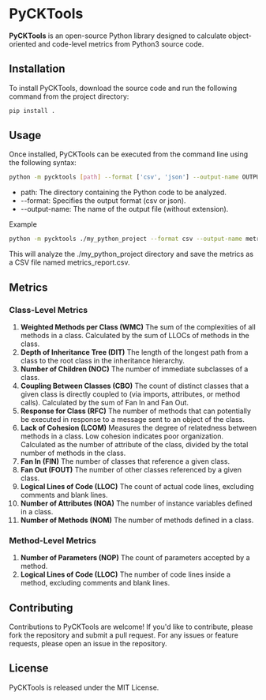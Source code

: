 # PyCKTools

**PyCKTools** is an open-source Python library designed to calculate object-oriented and code-level metrics from Python3 source code.  

## Installation

To install PyCKTools, download the source code and run the following command from the project directory:

```bash
pip install .
```

## Usage

Once installed, PyCKTools can be executed from the command line using the following syntax:

```bash
python -m pycktools [path] --format ['csv', 'json'] --output-name OUTPUT_FILE_NAME
```

- path: The directory containing the Python code to be analyzed.
- --format: Specifies the output format (csv or json).
- --output-name: The name of the output file (without extension).

Example

```bash
python -m pycktools ./my_python_project --format csv --output-name metrics_report
```

This will analyze the ./my_python_project directory and save the metrics as a CSV file named metrics_report.csv.

## Metrics

### Class-Level Metrics

1. **Weighted Methods per Class (WMC)**
The sum of the complexities of all methods in a class. Calculated by the sum of LLOCs of methods in the class.
1. **Depth of Inheritance Tree (DIT)**
The length of the longest path from a class to the root class in the inheritance hierarchy.
1. **Number of Children (NOC)**
The number of immediate subclasses of a class.
1. **Coupling Between Classes (CBO)**
The count of distinct classes that a given class is directly coupled to (via imports, attributes, or method calls). Calculated by the sum of Fan In and Fan Out.
1. **Response for Class (RFC)**
The number of methods that can potentially be executed in response to a message sent to an object of the class.
1. **Lack of Cohesion (LCOM)**
Measures the degree of relatedness between methods in a class. Low cohesion indicates poor organization. Calculated as the number of attribute of the class, divided by the total number of methods in the class.
1. **Fan In (FIN)**
The number of classes that reference a given class.
1. **Fan Out (FOUT)**
The number of other classes referenced by a given class.
1. **Logical Lines of Code (LLOC)**
The count of actual code lines, excluding comments and blank lines.
1. **Number of Attributes (NOA)**
The number of instance variables defined in a class.
1. **Number of Methods (NOM)**
The number of methods defined in a class.

### Method-Level Metrics

1. **Number of Parameters (NOP)**
The count of parameters accepted by a method.
1. **Logical Lines of Code (LLOC)**
The number of code lines inside a method, excluding comments and blank lines.

## Contributing

Contributions to PyCKTools are welcome! If you'd like to contribute, please fork the repository and submit a pull request. For any issues or feature requests, please open an issue in the repository.

## License

PyCKTools is released under the MIT License.
